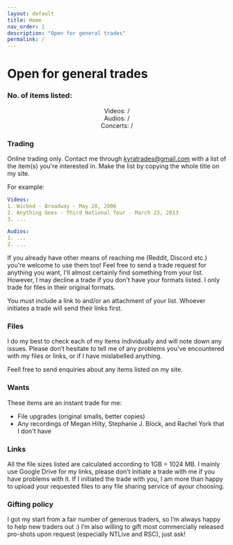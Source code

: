 ```yaml
---
layout: default
title: Home
nav_order: 1
description: "Open for general trades"
permalink: /
---
```


# Open for general trades

### No. of items listed:

<center>Videos: /</center>

<center>Audios: /</center>

<center>Concerts: /</center>


### Trading
Online trading only. Contact me through <a href="mailto:kyratrades@gmail.com?subject=Trade%20request">kyratrades@gmail.com</a> with a list of the item(s) you're interested in. Make the list by copying the whole title on my site.

For example:
```yaml
Videos:
1. Wicked - Broadway - May 28, 2006
2. Anything Goes - Third National Tour - March 23, 2013
3. ...

Audios:
1. ...
2. ...
```

If you already have other means of reaching me (Reddit, Discord etc.) you're welcome to use them too! Feel free to send a trade request for anything you want, I'll almost certainly find something from your list. However, I may decline a trade if you don't have your formats listed. I only trade for files in their original formats.

You must include a link to and/or an attachment of your list. Whoever initiates a trade will send their links first.

### Files
I do my best to check each of my items individually and will note down any issues. Please don’t hesitate to tell me of any problems you've encountered with my files or links, or if I have mislabelled anything.

Feell free to send enquiries about any items listed on my site.

### Wants
These items are an instant trade for me:
- File upgrades (original smalls, better copies)
- Any recordings of Megan Hilty, Stephanie J. Block, and Rachel York that I don't have

### Links
All the file sizes listed are calculated according to 1GB = 1024 MB. I mainly use Google Drive for my links, please don’t initiate a trade with me if you have problems with it. If I initiated the trade with you, I am more than happy to upload your requested files to any file sharing service of ayour choosing.
 
### Gifting policy
I got my start from a fair number of generous traders, so I’m always happy to help new traders out :) I’m also willing to gift most commercially released pro-shots upon request (especially NTLive and RSC), just ask!
